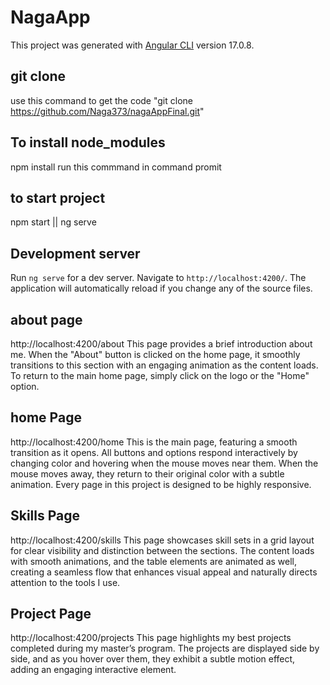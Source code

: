 # NagaApp

This project was generated with [Angular CLI](https://github.com/angular/angular-cli) version 17.0.8.

## git clone
use this command to get the code "git clone https://github.com/Naga373/nagaAppFinal.git"

## To install node_modules

npm install run this commmand in command promit

## to start project 

npm start || ng serve

## Development server

Run `ng serve` for a dev server. Navigate to `http://localhost:4200/`. The application will automatically reload if you change any of the source files.


## about page 
http://localhost:4200/about
This page provides a brief introduction about me. When the "About" button is clicked on the home page, it smoothly transitions to this section with an engaging animation as the content loads. To return to the main home page, simply click on the logo or the "Home" option.

## home Page
http://localhost:4200/home
This is the main page, featuring a smooth transition as it opens. All buttons and options respond interactively by changing color and hovering when the mouse moves near them. When the mouse moves away, they return to their original color with a subtle animation. Every page in this project is designed to be highly responsive.

## Skills Page
http://localhost:4200/skills
This page showcases skill sets in a grid layout for clear visibility and distinction between the sections. The content loads with smooth animations, and the table elements are animated as well, creating a seamless flow that enhances visual appeal and naturally directs attention to the tools I use.

## Project Page 
http://localhost:4200/projects
This page highlights my best projects completed during my master’s program. The projects are displayed side by side, and as you hover over them, they exhibit a subtle motion effect, adding an engaging interactive element.